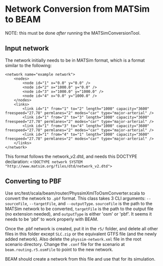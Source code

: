 Network Conversion from MATSim to BEAM
===========================================

NOTE: this must be done *after* running the MATSimConversionTool.

Input network
----------------

The network initially needs to be in MATSim format, which is a format similar to the following:

	<network name="example network">
		<nodes>
			<node id="1" x="0.0" y="0.0" />
			<node id="2" x="1000.0" y="0.0" />
			<node id="3" x="1000.0" y="1000.0" />
			<node id="4" x="0.0" y="1000.0" />
		</nodes>
		<links>
			<link id="1" from="1" to="2" length="1000" capacity="3600" freespeed="27.78" permlanes="2" modes="car" type="major-arterial" />
			<link id="1" from="2" to="3" length="1000" capacity="3600" freespeed="27.78" permlanes="2" modes="car" type="major-arterial" />
			<link id="1" from="3" to="4" length="1000" capacity="3600" freespeed="27.78" permlanes="2" modes="car" type="major-arterial" />
			<link id="1" from="4" to="1" length="1000" capacity="3600" freespeed="27.78" permlanes="2" modes="car" type="major-arterial" />
		</links>
	</network>

This format follows the network_v2.dtd, and needs this DOCTYPE declaration:
`<!DOCTYPE network SYSTEM "http://www.matsim.org/files/dtd/network_v2.dtd">`

Converting to PBF
--------------------

Use src/test/scala/beam/router/PhyssimXmlToOsmConverter.scala to convert the network to `.pbf` format.
This class takes 3 CLI arguments: `--sourceFile`, `--targetFile`, and `--outputType`.
`sourceFile` is the path to the MATSim network to be converted, `targetFile` is the path to the output file (no extension needed), and `outputType` is either 'osm' or 'pbf'.
It seems it needs to be 'pbf' to work properly with BEAM.

Once the .pbf network is created, put it in the `r5/` folder, and delete all other files in this folder except `SLC.zip` or the equivalent GTFS file (and the newly added network). Also delete the `physsim-network.xml` file in the root scenario directory.
Change the `.conf` file for the scenario at `beam.routing.r5.osmFile` to point to the new network.

BEAM should create a network from this file and use that for its simulation.
